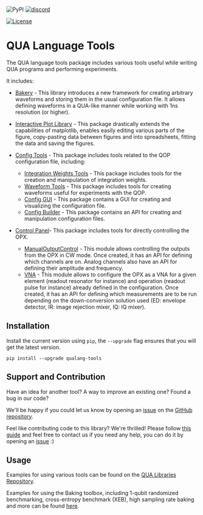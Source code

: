 ![PyPI](https://img.shields.io/pypi/v/qualang-tools)
[![discord](https://img.shields.io/discord/806244683403100171?label=QUA&logo=Discord&style=plastic)](https://discord.gg/7FfhhpswbP)

[![License](https://img.shields.io/badge/License-BSD%203--Clause-blue.svg)](https://opensource.org/licenses/BSD-3-Clause)

# QUA Language Tools

The QUA language tools package includes various tools useful while writing QUA programs and performing experiments.

It includes:

* [Bakery](qualang_tools/bakery/README.md) - This library introduces a new framework for creating arbitrary waveforms and
storing them in the usual configuration file. It allows defining waveforms in a QUA-like manner while working with 1ns resolution (or higher).

* [Interactive Plot Library](qualang_tools/addons/README.md) - This package drastically extends the capabilities of matplotlib,
enables easily editing various parts of the figure, copy-pasting data between figures and into spreadsheets, 
fitting the data and saving the figures.

* [Config Tools](qualang_tools/config/README.md) - This package includes tools related to the QOP configuration file, including:
  * [Integration Weights Tools](README_integration_weights_tools.md) - This package includes tools for the creation and manipulation of integration weights. 
  * [Waveform Tools](README_waveform_tools.md) - This package includes tools for creating waveforms useful for experiments with the QOP.
  * [Config GUI](README_config_GUI.md) - This package contains a GUI for creating and visualizing the configuration file.
  * [Config Builder](README_config_builder.md) - This package contains an API for creating and manipulation configuration files.

* [Control Panel](qualang_tools/control_panel/README.md)- This package includes tools for directly controlling the OPX.
  * [ManualOutputControl](README_manual_output_control.md) - This module allows controlling the outputs from the OPX in CW mode. Once created, it has an API for defining which channels are on. Analog channels also have an API for defining their amplitude and frequency.
  * [VNA](README_vna.md) - This module allows to configure the OPX as a VNA for a given element (readout resonator for instance) and operation (readout pulse for instance) already defined in the configuration. Once created, it has an API for defining which measurements are to be run depending on the down-conversion solution used (ED: envelope detector, IR: image rejection mixer, IQ: IQ mixer).

## Installation

Install the current version using `pip`, the `--upgrade` flag ensures that you will get the latest version.

```
pip install --upgrade qualang-tools
```

## Support and Contribution
Have an idea for another tool? A way to improve an existing one? Found a bug in our code?

We'll be happy if you could let us know by opening an [issue](https://github.com/qua-platform/py-qua-tools/issues) on the [GitHub repository](https://github.com/qua-platform/py-qua-tools).

Feel like contributing code to this library? We're thrilled! Please follow [this guide](https://github.com/qua-platform/py-qua-tools/blob/main/CONTRIBUTING.md) and feel free to contact us if you need any help, you can do it by opening an [issue](https://github.com/qua-platform/py-qua-tools/issues) :)

## Usage

Examples for using various tools can be found on the [QUA Libraries Repository](https://github.com/qua-platform/qua-libs).

Examples for using the Baking toolbox, including 1-qubit randomized benchmarking, cross-entropy benchmark (XEB), high sampling rate baking and more can be found [here](https://github.com/qua-platform/qua-libs/tree/main/examples/bakery).
